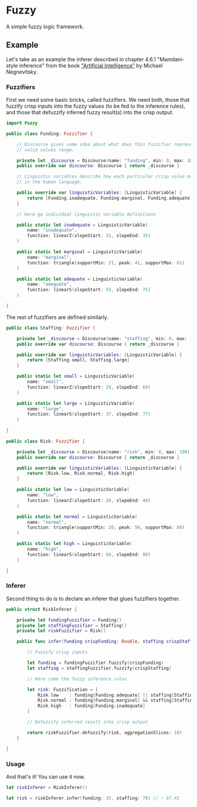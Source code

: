 # Fuzzy

A simple fuzzy logic framework.

## Example

Let's take as an example the inferer described in chapter 4.6.1 "Mamdani-style inference" from the book 
["Artificial Intelligence"](https://www.google.nl/url?sa=t&rct=j&q=&esrc=s&source=web&cd=1&cad=rja&uact=8&ved=0ahUKEwiIg6_CoKbQAhUMlxoKHQG-ArwQFggdMAA&url=http%3A%2F%2Fwww.academia.dk%2FBiologiskAntropologi%2FEpidemiologi%2FDataMining%2FArtificial_Intelligence-A_Guide_to_Intelligent_Systems.pdf)
by Michael Negnevitsky.

### Fuzzifiers

First we need some basic bricks, called fuzzifiers.  We need both, those that fuzzify crisp inputs 
into the fuzzy values (to be fed to the inference rules), and those that defuzzify inferred 
fuzzy result(s) into the crisp output.

````swift
import Fuzzy

public class Funding: Fuzzifier {

    // Discourse gives some idea about what does this fuzzifier represent, and indicates its 
    // valid values range. 

    private let _discourse = Discourse(name: "funding", min: 0, max: 100)
    public override var discourse: Discourse { return _discourse }

    // Linguistic variables describe how each particular crisp value maps onto fuzzy sets described
    // in the human language.

    public override var linguisticVariables: [LinguisticVariable] {
        return [Funding.inadequate, Funding.marginal, Funding.adequate]
    }

    // Here go individual linguistic variable definitions

    public static let inadequate = LinguisticVariable(
        name: "inadequate",
        function: linearZ(slopeStart: 15, slopeEnd: 35)
    )

    public static let marginal = LinguisticVariable(
        name: "marginal",
        function: triangle(supportMin: 21, peak: 41, supportMax: 61)
    )

    public static let adequate = LinguisticVariable(
        name: "adequate",
        function: linearS(slopeStart: 55, slopeEnd: 75)
    )

}
````

The rest of fuzzifiers are defined similarly.

````swift
public class Staffing: Fuzzifier {

    private let _discourse = Discourse(name: "staffing", min: 0, max: 100)
    public override var discourse: Discourse { return _discourse }

    public override var linguisticVariables: [LinguisticVariable] {
        return [Staffing.small, Staffing.large]
    }

    public static let small = LinguisticVariable(
        name: "small",
        function: linearZ(slopeStart: 29, slopeEnd: 69)
    )

    public static let large = LinguisticVariable(
        name: "large",
        function: linearS(slopeStart: 37, slopeEnd: 77)
    )
    
}

public class Risk: Fuzzifier {

    private let _discourse = Discourse(name: "risk", min: 0, max: 100)
    public override var discourse: Discourse { return _discourse }

    public override var linguisticVariables: [LinguisticVariable] {
        return [Risk.low, Risk.normal, Risk.high]
    }

    public static let low = LinguisticVariable(
        name: "low",
        function: linearZ(slopeStart: 20, slopeEnd: 40)
    )

    public static let normal = LinguisticVariable(
        name: "normal",
        function: triangle(supportMin: 20, peak: 50, supportMax: 80)
    )

    public static let high = LinguisticVariable(
        name: "high",
        function: linearS(slopeStart: 60, slopeEnd: 80)
    )

}
````

### Inferer

Second thing to do is to declare an inferer that glues fuzzifiers together.

````swift
public struct RiskInferer {

    private let fundingFuzzifier = Funding()
    private let staffingFuzzifier = Staffing()
    private let riskFuzzifier = Risk()

    public func infer(funding crispFunding: Double, staffing crispStaffing: Double) -> Double {

        // Fuzzify crisp inputs

        let funding = fundingFuzzifier.fuzzify(crispFunding)
        let staffing = staffingFuzzifier.fuzzify(crispStaffing)

        // Here come the fuzzy inference rules

        let risk: Fuzzification = [
            Risk.low    : funding[Funding.adequate] || staffing[Staffing.small], // You can use 
            Risk.normal : funding[Funding.marginal] && staffing[Staffing.large], // traditional 
            Risk.high   : funding[Funding.inadequate]                            // logical operators
        ]

        // Defuzzify inferred result into crisp output

        return riskFuzzifier.defuzzify(risk, aggregationSlices: 10)
    }

}
````

### Usage

And that's it!  You can use it now.

````swift
let riskInferer = RiskInferer()

let risk = riskInferer.infer(funding: 35, staffing: 70) // ~ 67.42
````
